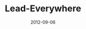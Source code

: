 ---
layout: music 
title: "Lead-Everywhere"
series: "How to Love Your Job"
date: 2012-09-06 
description: "Chuck Mingo talks about how to put our talents to work."
audio: "http://www.crossroads.net/players/media/hq/htlyj_03.mp3"
audio-duration: "36:25"
---
